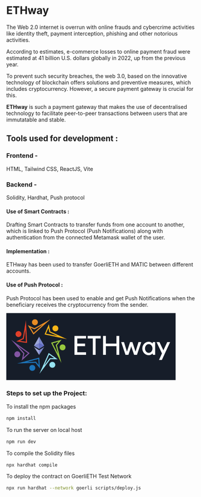 # ETHway

The Web 2.0 internet is overrun with online frauds and cybercrime activities like identity theft, payment interception, phishing and other notorious activities.

According to estimates, e-commerce losses to online payment fraud were estimated at 41 billion U.S. dollars globally in 2022, up from the previous year.

To prevent such security breaches, the web 3.0, based on the innovative technology of blockchain offers solutions and preventive measures, which includes cryptocurrency. However, a secure payment gateway is crucial for this.

**ETHway** is such a payment gateway that makes the use of decentralised technology to facilitate peer-to-peer transactions between users that are immutatable and stable.

## Tools used for development :

### Frontend -

HTML, Tailwind CSS, ReactJS, Vite

### Backend -

Solidity, Hardhat, Push protocol

#### Use of Smart Contracts :

Drafting Smart Contracts to transfer funds from one account to another, which is linked to Push Protocol (Push Notifications) along with authentication from the connected Metamask wallet of the user.

#### Implementation :

ETHway has been used to transfer GoerliETH and MATIC between different accounts.

#### Use of Push Protocol :

Push Protocol has been used to enable and get Push Notifications when the beneficiary receives the cryptocurrency from the sender.

![Logo](ETHway.png)


### Steps to set up the Project:

To install the npm packages
```sh
npm install
```

To run the server on local host
```sh
npm run dev
```

To compile the Solidity files
```sh
npx hardhat compile
```

To deploy the contract on GoerliETH Test Network
```sh
npx run hardhat --network goerli scripts/deploy.js
```
